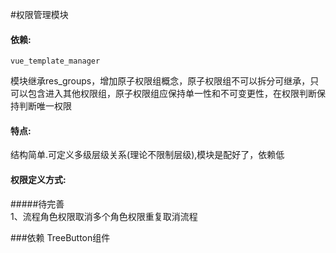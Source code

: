 #权限管理模块

#### 依赖:  
    vue_template_manager
    
模块继承res_groups，增加原子权限组概念，原子权限组不可以拆分可继承，只可以包含进入其他权限组，原子权限组应保持单一性和不可变更性，在权限判断保持判断唯一权限

#### 特点:  
结构简单.可定义多级层级关系(理论不限制层级),模块是配好了，依赖低




#### 权限定义方式:

#####待完善  
1、流程角色权限取消多个角色权限重复取消流程

###依赖 TreeButton组件
